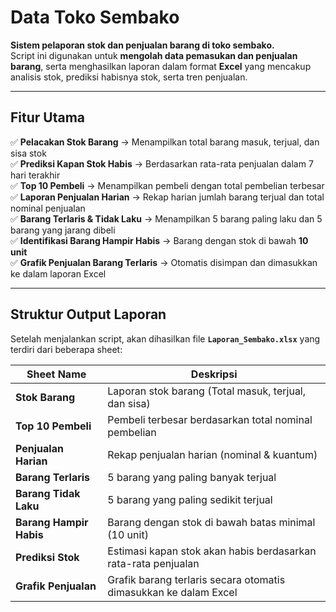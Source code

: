 # Data Toko Sembako

 **Sistem pelaporan stok dan penjualan barang di toko sembako.**  
Script ini digunakan untuk **mengolah data pemasukan dan penjualan barang**, serta menghasilkan laporan dalam format **Excel** yang mencakup analisis stok, prediksi habisnya stok, serta tren penjualan.

---

## Fitur Utama
✅ **Pelacakan Stok Barang** → Menampilkan total barang masuk, terjual, dan sisa stok  
✅ **Prediksi Kapan Stok Habis** → Berdasarkan rata-rata penjualan dalam 7 hari terakhir  
✅ **Top 10 Pembeli** → Menampilkan pembeli dengan total pembelian terbesar  
✅ **Laporan Penjualan Harian** → Rekap harian jumlah barang terjual dan total nominal penjualan  
✅ **Barang Terlaris & Tidak Laku** → Menampilkan 5 barang paling laku dan 5 barang yang jarang dibeli  
✅ **Identifikasi Barang Hampir Habis** → Barang dengan stok di bawah **10 unit**  
✅ **Grafik Penjualan Barang Terlaris** → Otomatis disimpan dan dimasukkan ke dalam laporan Excel  

---

## Struktur Output Laporan
Setelah menjalankan script, akan dihasilkan file **`Laporan_Sembako.xlsx`** yang terdiri dari beberapa sheet:

| **Sheet Name**         | **Deskripsi** |
|-----------------------|--------------|
| **Stok Barang**      | Laporan stok barang (Total masuk, terjual, dan sisa) |
| **Top 10 Pembeli**   | Pembeli terbesar berdasarkan total nominal pembelian |
| **Penjualan Harian** | Rekap penjualan harian (nominal & kuantum) |
| **Barang Terlaris**  | 5 barang yang paling banyak terjual |
| **Barang Tidak Laku** | 5 barang yang paling sedikit terjual |
| **Barang Hampir Habis** | Barang dengan stok di bawah batas minimal (10 unit) |
| **Prediksi Stok**    | Estimasi kapan stok akan habis berdasarkan rata-rata penjualan |
| **Grafik Penjualan** | Grafik barang terlaris secara otomatis dimasukkan ke dalam Excel |